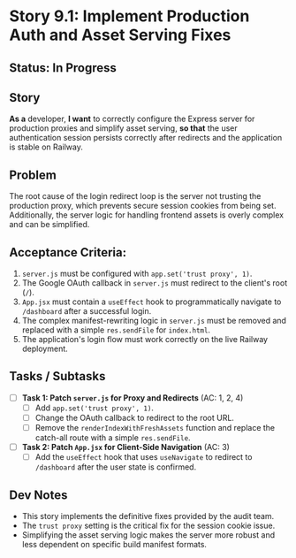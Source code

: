 # Story 9.1: Implement Production Auth and Asset Serving Fixes

## Status: In Progress

## Story
**As a** developer,
**I want** to correctly configure the Express server for production proxies and simplify asset serving,
**so that** the user authentication session persists correctly after redirects and the application is stable on Railway.

## Problem
The root cause of the login redirect loop is the server not trusting the production proxy, which prevents secure session cookies from being set. Additionally, the server logic for handling frontend assets is overly complex and can be simplified.

## Acceptance Criteria:
1. `server.js` must be configured with `app.set('trust proxy', 1)`.
2. The Google OAuth callback in `server.js` must redirect to the client's root (`/`).
3. `App.jsx` must contain a `useEffect` hook to programmatically navigate to `/dashboard` after a successful login.
4. The complex manifest-rewriting logic in `server.js` must be removed and replaced with a simple `res.sendFile` for `index.html`.
5. The application's login flow must work correctly on the live Railway deployment.

## Tasks / Subtasks

- [ ] **Task 1: Patch `server.js` for Proxy and Redirects** (AC: 1, 2, 4)
    - [ ] Add `app.set('trust proxy', 1)`.
    - [ ] Change the OAuth callback to redirect to the root URL.
    - [ ] Remove the `renderIndexWithFreshAssets` function and replace the catch-all route with a simple `res.sendFile`.

- [ ] **Task 2: Patch `App.jsx` for Client-Side Navigation** (AC: 3)
    - [ ] Add the `useEffect` hook that uses `useNavigate` to redirect to `/dashboard` after the user state is confirmed.

## Dev Notes
*   This story implements the definitive fixes provided by the audit team.
*   The `trust proxy` setting is the critical fix for the session cookie issue.
*   Simplifying the asset serving logic makes the server more robust and less dependent on specific build manifest formats.